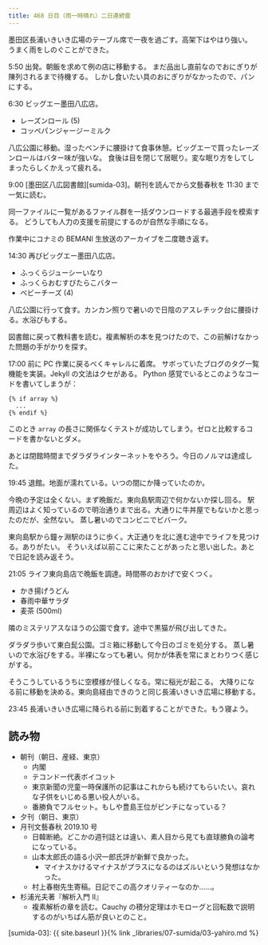 ```yaml
---
title: 468 日目（雨一時晴れ）二日連続雷
---
```


墨田区長浦いきいき広場のテーブル席で一夜を過ごす。高架下はやはり強い。
うまく雨をしのぐことができた。

5:50 出発。朝飯を求めて例の店に移動する。
まだ品出し直前なのでおにぎりが陳列されるまで待機する。
しかし食いたい具のおにぎりがなかったので、パンにする。

6:30 ビッグエー墨田八広店。

* レーズンロール (5)
* コッペパンジャージーミルク

八広公園に移動。湿ったベンチに腰掛けて食事休憩。ビッグエーで買ったレーズンロールはバター味が強いな。
食後は目を閉じて居眠り。変な眠り方をしてしまったらしくかえって疲れる。

9:00 [墨田区八広図書館][sumida-03]。朝刊を読んでから文藝春秋を 11:30 まで一気に読む。

同一ファイルに一覧があるファイル群を一括ダウンロードする最適手段を模索する。
どうしても人力の支援を前提にするのが自然な手順になる。

作業中にコナミの BEMANI 生放送のアーカイブを二度聴き返す。

14:30 再びビッグエー墨田八広店。

* ふっくらジューシーいなり
* ふっくらおむすびたらこバター
* ベビーチーズ (4)

八広公園に行って食す。カンカン照りで暑いので日陰のアスレチック台に腰掛ける。水浴びもする。

図書館に戻って教科書を読む。複素解析の本を見つけたので、この前解けなかった問題の手がかりを探す。

17:00 前に PC 作業に戻るべくキャレルに着席。
サボっていたブログのタグ一覧機能を実装。Jekyll の文法はクセがある。
Python 感覚でいるとこのようなコードを書いてしまうが：

```jekyll
{% if array %}
  ...
{% endif %}
```

このとき ``array`` の長さに関係なくテストが成功してしまう。ゼロと比較するコードを書かないとダメ。

あとは閉館時間までダラダラインターネットをやろう。今日のノルマは達成した。

19:45 退館。地面が濡れている。いつの間にか降っていたのか。

今晩の予定は全くない。まず晩飯だ。東向島駅周辺で何かないか探し回る。
駅周辺はよく知っているので明治通りまで出る。大通りに牛丼屋でもないかと思ったのだが、全然ない。
蒸し暑いのでコンビニでビバーク。

東向島駅から鐘ヶ淵駅のほうに歩く。大正通りを北に進む途中でライフを見つける。ありがたい。
そういえば以前ここに来たことがあったと思い出した。あとで日記を読み返そう。

21:05 ライフ東向島店で晩飯を調達。時間帯のおかげで安くつく。

* かき揚げうどん
* 春雨中華サラダ
* 麦茶 (500ml)

隣のミステリアスなほうの公園で食す。途中で黒猫が飛び出してきた。

ダラダラ歩いて東白髭公園。ゴミ箱に移動して今日のゴミを処分する。
蒸し暑いので水浴びをする。半裸になっても暑い。何かが体表を常にまとわりつく感じがする。

そうこうしているうちに空模様が怪しくなる。常に稲光が起こる。
大降りになる前に移動を決める。東向島経由できのうと同じ長浦いきいき広場に移動する。

23:45 長浦いきいき広場に降られる前に到着することができた。もう寝よう。

## 読み物

* 朝刊（朝日、産経、東京）
  * 内閣
  * テコンドー代表ボイコット
  * 東京新聞の児童一時保護所の記事はこれからも続けてもらいたい。哀れな子供をいじめる悪い役人がいる。
  * 番勝負でフルセット。もしや豊島王位がピンチになっている？
* 夕刊（朝日、東京）
* 月刊文藝春秋 2019.10 号
  * 日韓断絶。どこかの週刊誌とは違い、素人目から見ても直球勝負の論考になっている。
  * 山本太郎氏の語る小沢一郎氏評が新鮮で良かった。
    * マイナスかけるマイナスがプラスになるのはズルいという発想はなかった。
  * 村上春樹先生寄稿。日記でこの高クオリティーなのか……。
* 杉浦光夫著『解析入門 II』
  * 複素解析の章を読む。Cauchy の積分定理はホモローグと回転数で説明するのがいちばん筋が良いとのこと。

[sumida-03]: {{ site.baseurl }}{% link _libraries/07-sumida/03-yahiro.md %}
